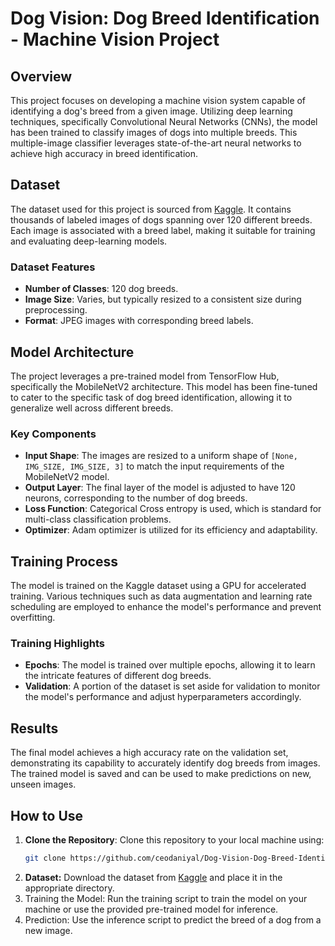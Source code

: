 # Dog Vision: Dog Breed Identification - Machine Vision Project

## Overview

This project focuses on developing a machine vision system capable of identifying a dog's breed from a given image. Utilizing deep learning techniques, specifically Convolutional Neural Networks (CNNs), the model has been trained to classify images of dogs into multiple breeds. This multiple-image classifier leverages state-of-the-art neural networks to achieve high accuracy in breed identification.

## Dataset

The dataset used for this project is sourced from [Kaggle](https://www.kaggle.com/datasets/zayl001/dog-breed-identification). It contains thousands of labeled images of dogs spanning over 120 different breeds. Each image is associated with a breed label, making it suitable for training and evaluating deep-learning models.

### Dataset Features
- **Number of Classes**: 120 dog breeds.
- **Image Size**: Varies, but typically resized to a consistent size during preprocessing.
- **Format**: JPEG images with corresponding breed labels.

## Model Architecture

The project leverages a pre-trained model from TensorFlow Hub, specifically the MobileNetV2 architecture. This model has been fine-tuned to cater to the specific task of dog breed identification, allowing it to generalize well across different breeds.

### Key Components
- **Input Shape**: The images are resized to a uniform shape of `[None, IMG_SIZE, IMG_SIZE, 3]` to match the input requirements of the MobileNetV2 model.
- **Output Layer**: The final layer of the model is adjusted to have 120 neurons, corresponding to the number of dog breeds.
- **Loss Function**: Categorical Cross entropy is used, which is standard for multi-class classification problems.
- **Optimizer**: Adam optimizer is utilized for its efficiency and adaptability.

## Training Process

The model is trained on the Kaggle dataset using a GPU for accelerated training. Various techniques such as data augmentation and learning rate scheduling are employed to enhance the model's performance and prevent overfitting.

### Training Highlights
- **Epochs**: The model is trained over multiple epochs, allowing it to learn the intricate features of different dog breeds.
- **Validation**: A portion of the dataset is set aside for validation to monitor the model's performance and adjust hyperparameters accordingly.

## Results

The final model achieves a high accuracy rate on the validation set, demonstrating its capability to accurately identify dog breeds from images. The trained model is saved and can be used to make predictions on new, unseen images.

## How to Use

1. **Clone the Repository**: Clone this repository to your local machine using:
   ```bash
   git clone https://github.com/ceodaniyal/Dog-Vision-Dog-Breed-Identification---Machine-Vision-Project.git
2. **Dataset:** Download the dataset from [Kaggle](https://www.kaggle.com/datasets/zayl001/dog-breed-identification) and place it in the appropriate directory.
3. Training the Model: Run the training script to train the model on your machine or use the provided pre-trained model for inference.
4. Prediction: Use the inference script to predict the breed of a dog from a new image.
